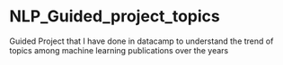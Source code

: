 # NLP_Guided_project_topics
Guided Project that I have done in datacamp to understand the trend of topics among machine learning publications over the years
